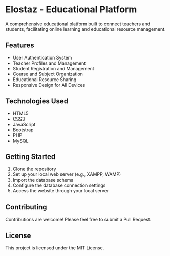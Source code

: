 # Elostaz - Educational Platform

A comprehensive educational platform built to connect teachers and students, facilitating online learning and educational resource management.

## Features

- User Authentication System
- Teacher Profiles and Management
- Student Registration and Management
- Course and Subject Organization
- Educational Resource Sharing
- Responsive Design for All Devices

## Technologies Used

- HTML5
- CSS3
- JavaScript
- Bootstrap
- PHP
- MySQL

## Getting Started

1. Clone the repository
2. Set up your local web server (e.g., XAMPP, WAMP)
3. Import the database schema
4. Configure the database connection settings
5. Access the website through your local server

## Contributing

Contributions are welcome! Please feel free to submit a Pull Request.

## License

This project is licensed under the MIT License.
